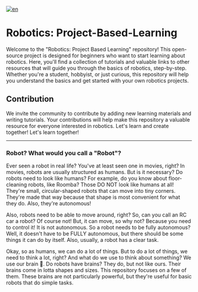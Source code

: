 [![en](https://img.shields.io/badge/lang-bn-green.svg)](/README.bn.md)

# Robotics: Project-Based-Learning

Welcome to the "Robotics: Project Based Learning" repository! This open-source project is designed for beginners who want to start learning about robotics. Here, you'll find a collection of tutorials and valuable links to other resources that will guide you through the basics of robotics, step-by-step. Whether you're a student, hobbyist, or just curious, this repository will help you understand the basics and get started with your own robotics projects.

## Contribution
We invite the community to contribute by adding new learning materials and writing tutorials. Your contributions will help make this repository a valuable resource for everyone interested in robotics. Let's learn and create together! Let's learn together!


---


### Robot? What would you call a "Robot"?
Ever seen a robot in real life? You've at least seen one in movies, right? In movies, robots are usually structured as humans. But is it necessary? Do robots need to look like humans? For example, do you know about floor-cleaning robots, like Roomba? Those DO NOT look like humans at all! They're small, circular-shaped robots that can move into tiny corners. They're made that way because that shape is most convenient for what they do. Also, they're autonomous!

Also, robots need to be able to move around, right? So, can you call an RC car a robot? Of course not! But, it can move, so why not? Because you need to control it! It is not autonomous. So a robot needs to be fully autonomous? Well, it doesn't have to be FULLY autonomous, but there should be some things it can do by itself. Also, usually, a robot has a clear task.

Okay, so as humans, we can do a lot of things. But to do a lot of things, we need to think a lot, right? And what do we use to think about something? We use our brain 🧠. Do robots have brains? They do, but not like ours. Their brains come in lotta shapes and sizes. This repository focuses on a few of them. These brains are not particularly powerful, but they're useful for basic robots that do simple tasks.
